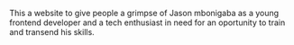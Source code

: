 This a website to give people a grimpse of Jason mbonigaba as a young frontend developer and a tech enthusiast in need for an oportunity to train and transend his skills.